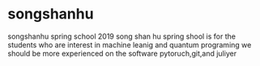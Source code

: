 # songshanhu
songshanhu spring school 2019
song shan hu spring shool is for the students who are interest in machine leanig and quantum programing 
we should be more experienced on the software pytoruch,git,and juliyer 
